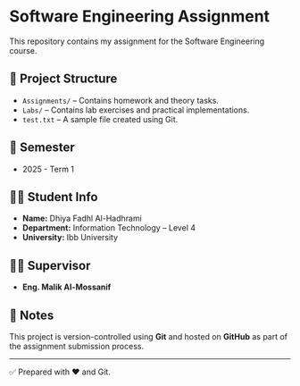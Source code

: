 # Software Engineering Assignment

This repository contains my assignment for the Software Engineering course.

## 📁 Project Structure

- `Assignments/` – Contains homework and theory tasks.
- `Labs/` – Contains lab exercises and practical implementations.
- `test.txt` – A sample file created using Git.

## 📅 Semester
- 2025 - Term 1

## 👨‍💻 Student Info

- **Name:** Dhiya Fadhl Al-Hadhrami
- **Department:** Information Technology – Level 4
- **University:** Ibb University

## 🧑‍🏫 Supervisor

- **Eng. Malik Al-Mossanif**

## 📝 Notes

This project is version-controlled using **Git** and hosted on **GitHub** as part of the assignment submission process.

---

✅ Prepared with ❤️ and Git.
